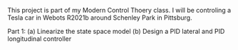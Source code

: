 This project is part of my Modern Control Thoery class. I will be controling a Tesla car in Webots R2021b around Schenley Park in Pittsburg.

Part 1:
(a) Linearize the state space model
(b) Design a PID lateral and PID longitudinal controller